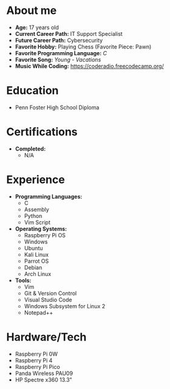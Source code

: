 # About me

- **Age:** 17 years old
- **Current Career Path:** IT Support Specialist
- **Future Career Path:** Cybersecurity
- **Favorite Hobby:** Playing Chess (Favorite Piece: Pawn)
- **Favorite Programming Language:** *C*
- **Favorite Song:** *Young - Vacations*
- **Music While Coding:** https://coderadio.freecodecamp.org/

# Education
- Penn Foster High School Diploma

# Certifications
- **Completed:**
  - N/A

# Experience

- **Programming Languages:**
  - C
  - Assembly
  - Python
  - Vim Script
- **Operating Systems:**
  - Raspberry Pi OS
  - Windows
  - Ubuntu
  - Kali Linux
  - Parrot OS
  - Debian
  - Arch Linux
- **Tools:**
  - Vim
  - Git & Version Control
  - Visual Studio Code
  - Windows Subsystem for Linux 2
  - Notepad++

# Hardware/Tech
  - Raspberry Pi 0W
  - Raspberry Pi 4
  - Raspberry Pi Pico
  - Panda Wireless PAU09
  - HP Spectre x360 13.3"

